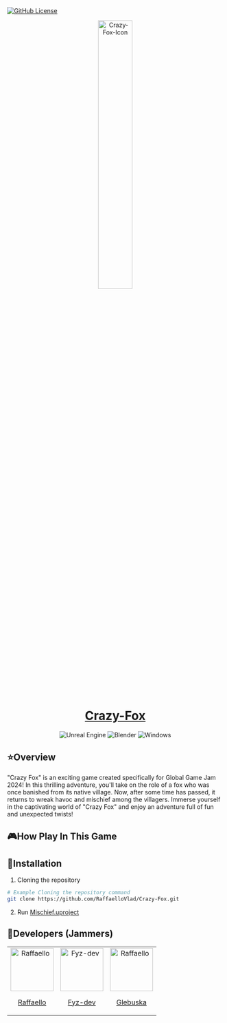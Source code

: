 <a href='LICENSE'>
  <img alt="GitHub License" src="https://img.shields.io/github/license/RaffaelloVlad/Crazy-Fox?labelColor=black&color=orange&cacheSeconds=50000">
</a>

<p align="center">
  <a href="https://github.com/RaffaelloVlad/Crazy-Fox/tree/main">
      <img width="40%" src="/Build/Windows/Application.ico" alt="Crazy-Fox-Icon" />
      <h1 align="center">Crazy-Fox</h1>
  </a>
</p>

<p align='center'>
  <img alt="Unreal Engine" src="https://img.shields.io/badge/unreal_engine-%23313131.svg?style=for-the-badge&logo=unrealengine&logoColor=white">
  <img alt="Blender" src="https://img.shields.io/badge/blender-%23F5792A.svg?style=for-the-badge&logo=blender&logoColor=white">
  <img alt="Windows" src="https://img.shields.io/badge/Windows-0078D6?style=for-the-badge&logo=windows&logoColor=white">
</p>

## ⭐Overview


"Crazy Fox" is an exciting game created specifically for Global Game Jam 2024! In this thrilling adventure, you'll take on the role of a fox who was once banished from its native village. Now, after some time has passed, it returns to wreak havoc and mischief among the villagers. Immerse yourself in the captivating world of "Crazy Fox" and enjoy an adventure full of fun and unexpected twists!

## 🎮How Play In This Game



## 🔧Installation


1. Cloning the repository
   
```bash
# Example Cloning the repository command
git clone https://github.com/RaffaelloVlad/Crazy-Fox.git
```

2. Run [Mischief.uproject](Mischief.uproject)

## 🌟Developers (Jammers)

<table>
  <tr>
    <td align="center">
      <a href="https://github.com/RaffaelloVlad">
        <img style="border-radius:100;" src="https://images.weserv.nl/?url=https://avatars.githubusercontent.com/u/94010668?v=4&h=300&w=300&fit=cover&mask=circle&maxage=7d" height="auto" width="100px;" alt="Raffaello"/>
        <p>Raffaello</p>
      </a>
    </td>
     <td align="center">
       <a href="https://github.com/Fyz-dev">
        <img style="border-radius:100;" src="https://images.weserv.nl/?url=https://avatars.githubusercontent.com/u/63561158?v=4&h=300&w=300&fit=cover&mask=circle&maxage=7d" height="auto" width="100px;" alt="Fyz-dev"/>
        <p>Fyz-dev</p>
      </a>
    </td>
     <td align="center">
      <a href="https://github.com/Glebunya1234">
        <img style="border-radius:100;" src="https://images.weserv.nl/?url=https://avatars.githubusercontent.com/u/135132499?v=4&h=300&w=300&fit=cover&mask=circle&maxage=7d" height="auto" width="100px;" alt="Raffaello"/>
        <p>Glebuska</p>
      </a>
    </td>
  </tr>
</table>
